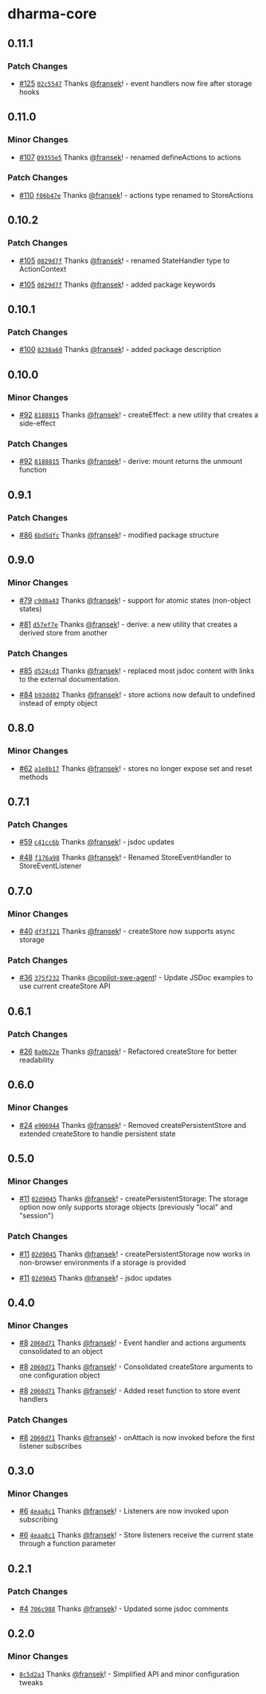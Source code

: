 # dharma-core

## 0.11.1

### Patch Changes

- [#125](https://github.com/fransek/dharma/pull/125) [`02c5547`](https://github.com/fransek/dharma/commit/02c55471184a900bb6956095aafe8ad971971755) Thanks [@fransek](https://github.com/fransek)! - event handlers now fire after storage hooks

## 0.11.0

### Minor Changes

- [#107](https://github.com/fransek/dharma/pull/107) [`09355e5`](https://github.com/fransek/dharma/commit/09355e5420b6de7ab6e5170f85a39013b70527c5) Thanks [@fransek](https://github.com/fransek)! - renamed defineActions to actions

### Patch Changes

- [#110](https://github.com/fransek/dharma/pull/110) [`f06b47e`](https://github.com/fransek/dharma/commit/f06b47e53cdc1c5f13985b0bf47768362f604d27) Thanks [@fransek](https://github.com/fransek)! - actions type renamed to StoreActions

## 0.10.2

### Patch Changes

- [#105](https://github.com/fransek/dharma/pull/105) [`0829d7f`](https://github.com/fransek/dharma/commit/0829d7f8f271759f8ec6709b459ad4adf1354ae7) Thanks [@fransek](https://github.com/fransek)! - renamed StateHandler type to ActionContext

- [#105](https://github.com/fransek/dharma/pull/105) [`0829d7f`](https://github.com/fransek/dharma/commit/0829d7f8f271759f8ec6709b459ad4adf1354ae7) Thanks [@fransek](https://github.com/fransek)! - added package keywords

## 0.10.1

### Patch Changes

- [#100](https://github.com/fransek/dharma/pull/100) [`8238a60`](https://github.com/fransek/dharma/commit/8238a60bf3cee54327ce3cde54ef05c839744891) Thanks [@fransek](https://github.com/fransek)! - added package description

## 0.10.0

### Minor Changes

- [#92](https://github.com/fransek/dharma/pull/92) [`8188815`](https://github.com/fransek/dharma/commit/8188815d8fec850fb46fbc3d5a03dc9f3165bb31) Thanks [@fransek](https://github.com/fransek)! - createEffect: a new utility that creates a side-effect

### Patch Changes

- [#92](https://github.com/fransek/dharma/pull/92) [`8188815`](https://github.com/fransek/dharma/commit/8188815d8fec850fb46fbc3d5a03dc9f3165bb31) Thanks [@fransek](https://github.com/fransek)! - derive: mount returns the unmount function

## 0.9.1

### Patch Changes

- [#86](https://github.com/fransek/dharma/pull/86) [`6bd5dfc`](https://github.com/fransek/dharma/commit/6bd5dfc977d2385569ea119fe650a45f30ded8fc) Thanks [@fransek](https://github.com/fransek)! - modified package structure

## 0.9.0

### Minor Changes

- [#79](https://github.com/fransek/dharma/pull/79) [`c9d0a43`](https://github.com/fransek/dharma/commit/c9d0a4301dcad416fbe8080c1209b919a917af73) Thanks [@fransek](https://github.com/fransek)! - support for atomic states (non-object states)

- [#81](https://github.com/fransek/dharma/pull/81) [`d57ef7e`](https://github.com/fransek/dharma/commit/d57ef7e90983ec515927e032e4a7ede07bc7bff7) Thanks [@fransek](https://github.com/fransek)! - derive: a new utility that creates a derived store from another

### Patch Changes

- [#85](https://github.com/fransek/dharma/pull/85) [`d524cd3`](https://github.com/fransek/dharma/commit/d524cd38b4ce4a5fc009b60826e543a4ff7a4ebc) Thanks [@fransek](https://github.com/fransek)! - replaced most jsdoc content with links to the external documentation.

- [#84](https://github.com/fransek/dharma/pull/84) [`b93dd82`](https://github.com/fransek/dharma/commit/b93dd8233fb91df6494552d60c45955f2247585a) Thanks [@fransek](https://github.com/fransek)! - store actions now default to undefined instead of empty object

## 0.8.0

### Minor Changes

- [#62](https://github.com/fransek/dharma/pull/62) [`a1e8b17`](https://github.com/fransek/dharma/commit/a1e8b1774716e9a581a0f65f2695479c5ed4df76) Thanks [@fransek](https://github.com/fransek)! - stores no longer expose set and reset methods

## 0.7.1

### Patch Changes

- [#59](https://github.com/fransek/dharma/pull/59) [`c41cc6b`](https://github.com/fransek/dharma/commit/c41cc6b23e713b8ede38e7a8d6db209431d6ed23) Thanks [@fransek](https://github.com/fransek)! - jsdoc updates

- [#48](https://github.com/fransek/dharma/pull/48) [`f176a98`](https://github.com/fransek/dharma/commit/f176a98a041b1496b4818515cf7214d3fc32b431) Thanks [@fransek](https://github.com/fransek)! - Renamed StoreEventHandler to StoreEventListener

## 0.7.0

### Minor Changes

- [#40](https://github.com/fransek/dharma/pull/40) [`df3f121`](https://github.com/fransek/dharma/commit/df3f121c839dcfb4236be3e6c61de368f9bee03b) Thanks [@fransek](https://github.com/fransek)! - createStore now supports async storage

### Patch Changes

- [#36](https://github.com/fransek/dharma/pull/36) [`375f232`](https://github.com/fransek/dharma/commit/375f2329793b7993b5ac960fbc4583c798e0f060) Thanks [@copilot-swe-agent](https://github.com/apps/copilot-swe-agent)! - Update JSDoc examples to use current createStore API

## 0.6.1

### Patch Changes

- [#26](https://github.com/fransek/dharma/pull/26) [`8a0b22e`](https://github.com/fransek/dharma/commit/8a0b22e3464841bf66b405df9aaf05acdf381673) Thanks [@fransek](https://github.com/fransek)! - Refactored createStore for better readability

## 0.6.0

### Minor Changes

- [#24](https://github.com/fransek/dharma/pull/24) [`e906944`](https://github.com/fransek/dharma/commit/e90694435d35b2805b564af2318f3d43e454c88e) Thanks [@fransek](https://github.com/fransek)! - Removed createPersistentStore and extended createStore to handle persistent state

## 0.5.0

### Minor Changes

- [#11](https://github.com/fransek/dharma/pull/11) [`02d9045`](https://github.com/fransek/dharma/commit/02d90457696dc1c2921c4e1d2e74b33234f96baf) Thanks [@fransek](https://github.com/fransek)! - createPersistentStorage: The storage option now only supports storage objects (previously "local" and "session")

### Patch Changes

- [#11](https://github.com/fransek/dharma/pull/11) [`02d9045`](https://github.com/fransek/dharma/commit/02d90457696dc1c2921c4e1d2e74b33234f96baf) Thanks [@fransek](https://github.com/fransek)! - createPersistentStorage now works in non-browser environments if a storage is provided

- [#11](https://github.com/fransek/dharma/pull/11) [`02d9045`](https://github.com/fransek/dharma/commit/02d90457696dc1c2921c4e1d2e74b33234f96baf) Thanks [@fransek](https://github.com/fransek)! - jsdoc updates

## 0.4.0

### Minor Changes

- [#8](https://github.com/fransek/dharma/pull/8) [`2060d71`](https://github.com/fransek/dharma/commit/2060d71fbbecba7d37f658f03fdfd9d1f49bc275) Thanks [@fransek](https://github.com/fransek)! - Event handler and actions arguments consolidated to an object

- [#8](https://github.com/fransek/dharma/pull/8) [`2060d71`](https://github.com/fransek/dharma/commit/2060d71fbbecba7d37f658f03fdfd9d1f49bc275) Thanks [@fransek](https://github.com/fransek)! - Consolidated createStore arguments to one configuration object

- [#8](https://github.com/fransek/dharma/pull/8) [`2060d71`](https://github.com/fransek/dharma/commit/2060d71fbbecba7d37f658f03fdfd9d1f49bc275) Thanks [@fransek](https://github.com/fransek)! - Added reset function to store event handlers

### Patch Changes

- [#8](https://github.com/fransek/dharma/pull/8) [`2060d71`](https://github.com/fransek/dharma/commit/2060d71fbbecba7d37f658f03fdfd9d1f49bc275) Thanks [@fransek](https://github.com/fransek)! - onAttach is now invoked before the first listener subscribes

## 0.3.0

### Minor Changes

- [#6](https://github.com/fransek/dharma/pull/6) [`4eaa8c1`](https://github.com/fransek/dharma/commit/4eaa8c15499e1d3d7d1001d6eb2da0157fbae56d) Thanks [@fransek](https://github.com/fransek)! - Listeners are now invoked upon subscribing

- [#6](https://github.com/fransek/dharma/pull/6) [`4eaa8c1`](https://github.com/fransek/dharma/commit/4eaa8c15499e1d3d7d1001d6eb2da0157fbae56d) Thanks [@fransek](https://github.com/fransek)! - Store listeners receive the current state through a function parameter

## 0.2.1

### Patch Changes

- [#4](https://github.com/fransek/dharma/pull/4) [`706c988`](https://github.com/fransek/dharma/commit/706c98838bbd033d20dbff6e41595ac5b0d69ad2) Thanks [@fransek](https://github.com/fransek)! - Updated some jsdoc comments

## 0.2.0

### Minor Changes

- [`8c5d2a3`](https://github.com/fransek/dharma/commit/8c5d2a3e25559c32536549eb7b04bceab07aa0cd) Thanks [@fransek](https://github.com/fransek)! - Simplified API and minor configuration tweaks

